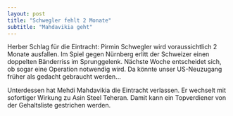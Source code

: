 ```yaml
---
layout: post
title: "Schwegler fehlt 2 Monate"
subtitle: "Mahdavikia geht"
---
```


Herber Schlag für die Eintracht: Pirmin Schwegler wird voraussichtlich 2 Monate ausfallen. Im Spiel gegen Nürnberg erlitt der Schweizer einen doppelten Bänderriss im Sprunggelenk. Nächste Woche entscheidet sich, ob sogar eine Operation notwendig wird. Da könnte unser US-Neuzugang früher als gedacht gebraucht werden...

Unterdessen hat Mehdi Mahdavikia die Eintracht verlassen. Er wechselt mit sofortiger Wirkung zu Asin Steel Teheran. Damit kann ein Topverdiener von der Gehaltsliste gestrichen werden.
